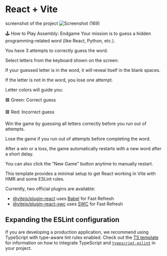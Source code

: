 # React + Vite
screenshot of the project
![Screenshot (169)](https://github.com/user-attachments/assets/c13eaabe-a196-49ac-b47d-43505626946f)


🕹️ How to Play Assembly: Endgame
Your mission is to guess a hidden programming-related word (like React, Python, etc.).

You have 3 attempts to correctly guess the word.

Select letters from the keyboard shown on the screen:

If your guessed letter is in the word, it will reveal itself in the blank spaces.

If the letter is not in the word, you lose one attempt.

Letter colors will guide you:

🟩 Green: Correct guess

🟥 Red: Incorrect guess

Win the game by guessing all letters correctly before you run out of attempts.

Lose the game if you run out of attempts before completing the word.

After a win or a loss, the game automatically restarts with a new word after a short delay.

You can also click the "New Game" button anytime to manually restart.


This template provides a minimal setup to get React working in Vite with HMR and some ESLint rules.

Currently, two official plugins are available:

- [@vitejs/plugin-react](https://github.com/vitejs/vite-plugin-react/blob/main/packages/plugin-react) uses [Babel](https://babeljs.io/) for Fast Refresh
- [@vitejs/plugin-react-swc](https://github.com/vitejs/vite-plugin-react/blob/main/packages/plugin-react-swc) uses [SWC](https://swc.rs/) for Fast Refresh

## Expanding the ESLint configuration

If you are developing a production application, we recommend using TypeScript with type-aware lint rules enabled. Check out the [TS template](https://github.com/vitejs/vite/tree/main/packages/create-vite/template-react-ts) for information on how to integrate TypeScript and [`typescript-eslint`](https://typescript-eslint.io) in your project.
